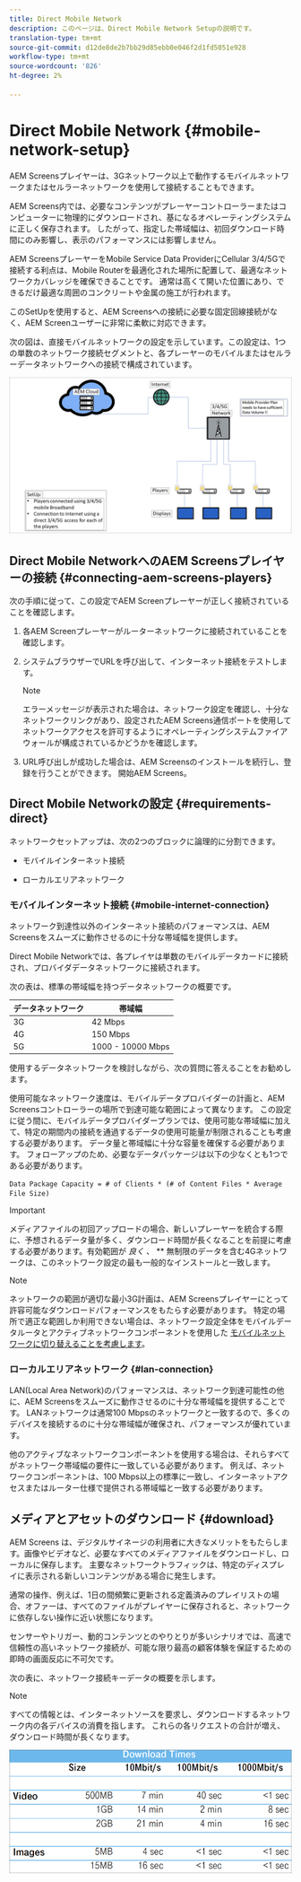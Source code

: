 ```yaml
---
title: Direct Mobile Network
description: このページは、Direct Mobile Network Setupの説明です。
translation-type: tm+mt
source-git-commit: d12de8de2b7bb29d85ebb0e046f2d1fd5051e928
workflow-type: tm+mt
source-wordcount: '826'
ht-degree: 2%

---
```



# Direct Mobile Network {#mobile-network-setup}

AEM Screensプレイヤーは、3Gネットワーク以上で動作するモバイルネットワークまたはセルラーネットワークを使用して接続することもできます。

AEM Screens内では、必要なコンテンツがプレーヤーコントローラーまたはコンピューターに物理的にダウンロードされ、基になるオペレーティングシステムに正しく保存されます。 したがって、指定した帯域幅は、初回ダウンロード時間にのみ影響し、表示のパフォーマンスには影響しません。

AEM ScreensプレーヤーをMobile Service Data ProviderにCellular 3/4/5Gで接続する利点は、Mobile Routerを最適化された場所に配置して、最適なネットワークカバレッジを確保できることです。 通常は高くて開いた位置にあり、できるだけ最適な周囲のコンクリートや金属の施工が行われます。

このSetUpを使用すると、AEM Screensへの接続に必要な固定回線接続がなく、AEM Screenユーザーに非常に柔軟に対応できます。

次の図は、直接モバイルネットワークの設定を示しています。この設定は、1つの単数のネットワーク接続セグメントと、各プレーヤーのモバイルまたはセルラーデータネットワークへの接続で構成されています。

![](/help/using/assets/direct-mobile-1.png)

## Direct Mobile NetworkへのAEM Screensプレイヤーの接続 {#connecting-aem-screens-players}

次の手順に従って、この設定でAEM Screenプレーヤーが正しく接続されていることを確認します。

1. 各AEM Screenプレーヤーがルーターネットワークに接続されていることを確認します。

1. システムブラウザーでURLを呼び出して、インターネット接続をテストします。

   >[!NOTE]
   >エラーメッセージが表示された場合は、ネットワーク設定を確認し、十分なネットワークリンクがあり、設定されたAEM Screens通信ポートを使用してネットワークアクセスを許可するようにオペレーティングシステムファイアウォールが構成されているかどうかを確認します。

1. URL呼び出しが成功した場合は、AEM Screensのインストールを続行し、登録を行うことができます。 開始AEM Screens。

## Direct Mobile Networkの設定 {#requirements-direct}

ネットワークセットアップは、次の2つのブロックに論理的に分割できます。

* モバイルインターネット接続

* ローカルエリアネットワーク

### モバイルインターネット接続 {#mobile-internet-connection}

ネットワーク到達性以外のインターネット接続のパフォーマンスは、AEM Screensをスムーズに動作させるのに十分な帯域幅を提供します。

Direct Mobile Networkでは、各プレイヤは単数のモバイルデータカードに接続され、プロバイダデータネットワークに接続されます。

次の表は、標準の帯域幅を持つデータネットワークの概要です。

| データネットワーク | 帯域幅 |
|--- |--- |
| 3G | 42 Mbps |
| 4G | 150 Mbps |
| 5G | 1000 - 10000 Mbps |

使用するデータネットワークを検討しながら、次の質問に答えることをお勧めします。

使用可能なネットワーク速度は、モバイルデータプロバイダーの計画と、AEM Screensコントローラーの場所で到達可能な範囲によって異なります。
この設定に従う間に、モバイルデータプロバイダープランでは、使用可能な帯域幅に加えて、特定の期間内の接続を通過するデータの使用可能量が制限されることも考慮する必要があります。 データ量と帯域幅に十分な容量を確保する必要があります。
フォローアップのため、必要なデータパッケージは以下の少なくとも1つである必要があります。

`Data Package Capacity = # of Clients * (# of Content Files * Average File Size)`


>[!IMPORTANT]
>メディアファイルの初回アップロードの場合、新しいプレーヤーを統合する際に、予想されるデータ量が多く、ダウンロード時間が長くなることを前提に考慮する必要があります。有効範囲が *良く* 、 ** 無制限のデータを含む4Gネットワークは、このネットワーク設定の最も一般的なインストールと一致します。

>[!NOTE]
>ネットワークの範囲が適切な最小3G計画は、AEM Screensプレイヤーにとって許容可能なダウンロードパフォーマンスをもたらす必要があります。 特定の場所で適正な範囲しか利用できない場合は、ネットワーク設定全体をモバイルデータルータとアクティブネットワークコンポーネントを使用した [モバイルネットワークに切り替えることを考慮します](/help/using/mobile-network-router.md)。


### ローカルエリアネットワーク {#lan-connection}

LAN(Local Area Network)のパフォーマンスは、ネットワーク到達可能性の他に、AEM Screensをスムーズに動作させるのに十分な帯域幅を提供することです。 LANネットワークは通常100 Mbpsのネットワークと一致するので、多くのデバイスを接続するのに十分な帯域幅が確保され、パフォーマンスが優れています。

他のアクティブなネットワークコンポーネントを使用する場合は、それらすべてがネットワーク帯域幅の要件に一致している必要があります。 例えば、ネットワークコンポーネントは、100 Mbps以上の標準に一致し、インターネットアクセスまたはルーター仕様で提供される帯域幅と一致する必要があります。

## メディアとアセットのダウンロード {#download}

AEM Screens は、デジタルサイネージの利用者に大きなメリットをもたらします。画像やビデオなど、必要なすべてのメディアファイルをダウンロードし、ローカルに保存します。 主要なネットワークトラフィックは、特定のディスプレイに表示される新しいコンテンツがある場合に発生します。

通常の操作、例えば、1日の間頻繁に更新される定義済みのプレイリストの場合、オファーは、すべてのファイルがプレイヤーに保存されると、ネットワークに依存しない操作に近い状態になります。

センサーやトリガー、動的コンテンツとのやりとりが多いシナリオでは、高速で信頼性の高いネットワーク接続が、可能な限り最高の顧客体験を保証するための即時の画面反応に不可欠です。

次の表に、ネットワーク接続キーデータの概要を示します。

>[!NOTE]
>すべての情報とは、インターネットソースを要求し、ダウンロードするネットワーク内の各デバイスの消費を指します。 これらの各リクエストの合計が増え、ダウンロード時間が長くなります。

![](/help/using/assets/download-times-mobile.png)



